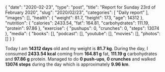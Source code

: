 {
    "date": "2020-02-23",
    "type": "post",
    "title": "Report for Sunday 23rd of February 2020",
    "slug": "2020\/02\/23",
    "categories": [
        "Daily report"
    ],
    "images": [],
    "health": {
        "weight": 81.7,
        "height": 173,
        "age": 14312
    },
    "nutrition": {
        "calories": 2433.54,
        "fat": 164.81,
        "carbohydrates": 111.19,
        "protein": 97.86
    },
    "exercise": {
        "pushups": 0,
        "crunches": 0,
        "steps": 13074
    },
    "media": {
        "books": [],
        "podcast": [],
        "youtube": [],
        "movies": [],
        "photos": []
    }
}

Today I am <strong>14312 days</strong> old and my weight is <strong>81.7 kg</strong>. During the day, I consumed <strong>2433.54 kcal</strong> coming from <strong>164.81 g</strong> fat, <strong>111.19 g</strong> carbohydrates and <strong>97.86 g</strong> protein. Managed to do <strong>0 push-ups</strong>, <strong>0 crunches</strong> and walked <strong>13074 steps</strong> during the day which is approximately <strong>9.96 km</strong>.